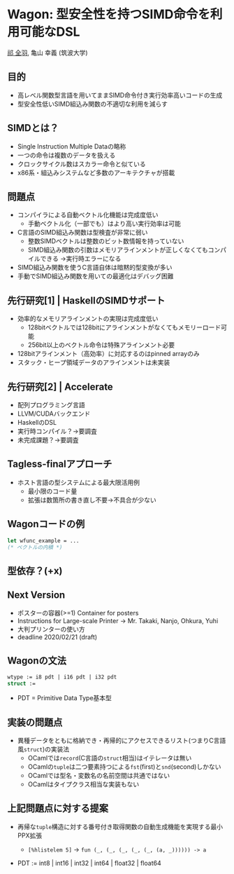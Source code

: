 # Wagon: 型安全性を持つSIMD命令を利用可能なDSL
<u>祁 全羽</u>, 亀山 幸義 (筑波大学)

## 目的

* 高レベル関数型言語を用いてままSIMD命令付き実行効率高いコードの生成
* 型安全性低いSIMD組込み関数の不適切な利用を減らす

## SIMDとは？

* Single Instruction Multiple Dataの略称
* 一つの命令は複数のデータを扱える
* クロックサイクル数はスカラー命令と似ている
* x86系・組込みシステムなど多数のアーキテクチャが搭載

## 問題点

* コンパイラによる自動ベクトル化機能は完成度低い
  * 手動ベクトル化（一部でも）はより高い実行効率は可能
* C言語のSIMD組込み関数は型検査が非常に弱い
  * 整数SIMDベクトルは整数のビット数情報を持っていない
  * SIMD組込み関数の引数はメモリアラインメントが正しくなくてもコンパイルできる
    →実行時エラーになる
* SIMD組込み関数を使うC言語自体は暗黙的型変換が多い
* 手動でSIMD組込み関数を用いての最適化はデバッグ困難

## 先行研究[1] | HaskellのSIMDサポート

* 効率的なメモリアラインメントの実現は完成度低い
  * 128bitベクトルでは128bitにアラインメントがなくてもメモリーロード可能
  * 256bit以上のベクトル命令は特殊アラインメント必要
* 128bitアラインメント（高効率）に対応するのはpinned arrayのみ
* スタック・ヒープ領域データのアラインメントは未実装

## 先行研究[2] | Accelerate

* 配列プログラミング言語
* LLVM/CUDAバックエンド
* HaskellのDSL
* 実行時コンパイル？→要調査
* 未完成課題？→要調査

## Tagless-finalアプローチ

* ホスト言語の型システムによる最大限活用例
  * 最小限のコード量
  * 拡張は数箇所の書き直し不要→不具合が少ない

## Wagonコードの例

```ocaml
let wfunc_example = ...
(* ベクトルの内積 *)
```

## 型依存？(+x)

## Next Version

* ポスターの容器(>=1) Container for posters
* Instructions for Large-scale Printer
  -> Mr. Takaki, Nanjo, Ohkura, Yuhi
* 大判プリンターの使い方
* deadline 2020/02/21 (draft)

## Wagonの文法

```ocaml
wtype := i8 pdt | i16 pdt | i32 pdt
struct := 
```

* PDT = Primitive Data Type基本型

## 実装の問題点

* 異種データをともに格納でき・再帰的にアクセスできるリスト(つまりC言語風`struct`)の実装法
  * OCamlでは`record`(C言語の`struct`相当)はイテレータは無い
  * OCamlの`tuple`は二つ要素持つによる`fst`(first)と`snd`(second)しかない
  * OCamlでは型名・変数名の名前空間は共通ではない
  * OCamlはタイプクラス相当な実装もない

## 上記問題点に対する提案

* 再帰な`tuple`構造に対する番号付き取得関数の自動生成機能を実現する最小PPX拡張
  * `[%hlistelem 5]` -> `fun (_, (_, (_, (_, (_, (a, _)))))) -> a`

* PDT := int8 | int16 | int32 | int64 | float32 | float64